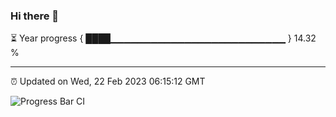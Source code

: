 ### Hi there 👋

⏳ Year progress { ████▁▁▁▁▁▁▁▁▁▁▁▁▁▁▁▁▁▁▁▁▁▁▁▁▁▁ } 14.32 %

---

⏰ Updated on Wed, 22 Feb 2023 06:15:12 GMT

![Progress Bar CI](https://github.com/liununu/liununu/workflows/Progress%20Bar%20CI/badge.svg)
